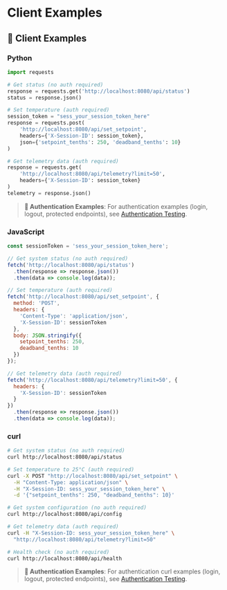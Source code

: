 # Client Examples

## 📱 Client Examples

### **Python**
```python
import requests

# Get status (no auth required)
response = requests.get('http://localhost:8080/api/status')
status = response.json()

# Set temperature (auth required)
session_token = "sess_your_session_token_here"
response = requests.post(
    'http://localhost:8080/api/set_setpoint',
    headers={'X-Session-ID': session_token},
    json={'setpoint_tenths': 250, 'deadband_tenths': 10}
)

# Get telemetry data (auth required)
response = requests.get(
    'http://localhost:8080/api/telemetry?limit=50',
    headers={'X-Session-ID': session_token}
)
telemetry = response.json()
```

> **🔐 Authentication Examples**: For authentication examples (login, logout, protected endpoints), see [Authentication Testing](../auth/10-testing.md).

### **JavaScript**
```javascript
const sessionToken = 'sess_your_session_token_here';

// Get system status (no auth required)
fetch('http://localhost:8080/api/status')
  .then(response => response.json())
  .then(data => console.log(data));

// Set temperature (auth required)
fetch('http://localhost:8080/api/set_setpoint', {
  method: 'POST',
  headers: {
    'Content-Type': 'application/json',
    'X-Session-ID': sessionToken
  },
  body: JSON.stringify({
    setpoint_tenths: 250,
    deadband_tenths: 10
  })
});

// Get telemetry data (auth required)
fetch('http://localhost:8080/api/telemetry?limit=50', {
  headers: {
    'X-Session-ID': sessionToken
  }
})
  .then(response => response.json())
  .then(data => console.log(data));
```

### **curl**
```bash
# Get system status (no auth required)
curl http://localhost:8080/api/status

# Set temperature to 25°C (auth required)
curl -X POST "http://localhost:8080/api/set_setpoint" \
  -H "Content-Type: application/json" \
  -H "X-Session-ID: sess_your_session_token_here" \
  -d '{"setpoint_tenths": 250, "deadband_tenths": 10}'

# Get system configuration (no auth required)
curl http://localhost:8080/api/config

# Get telemetry data (auth required)
curl -H "X-Session-ID: sess_your_session_token_here" \
  "http://localhost:8080/api/telemetry?limit=50"

# Health check (no auth required)
curl http://localhost:8080/api/health
```

> **🔐 Authentication Examples**: For authentication curl examples (login, logout, protected endpoints), see [Authentication Testing](../auth/10-testing.md).
